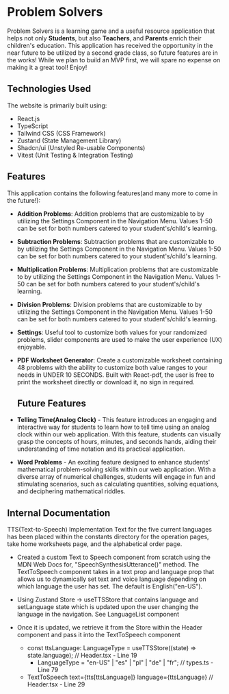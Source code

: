 # Problem Solvers

Problem Solvers is a learning game and a useful resource application that helps not only **Students**, but also **Teachers**, and **Parents** enrich their children's education. This application has received the opportunity in the near future to be utilized by a second grade class, so future features are in the works! While we plan to build an MVP first, we will spare no expense on making it a great tool! Enjoy!

## Technologies Used

The website is primarily built using:

- React.js
- TypeScript
- Tailwind CSS (CSS Framework)
- Zustand (State Management Library)
- Shadcn/ui (Unstyled Re-usable Components)
- Vitest (Unit Testing & Integration Testing)

## Features

This application contains the following features(and many more to come in the future!):

- **Addition Problems**: Addition problems that are customizable to by utilizing the Settings Component in the Navigation Menu. Values 1-50 can be set for both numbers catered to your student's/child's learning.
- **Subtraction Problems**: Subtraction problems that are customizable to by utilizing the Settings Component in the Navigation Menu. Values 1-50 can be set for both numbers catered to your student's/child's learning.
- **Multiplication Problems**: Multiplication problems that are customizable to by utilizing the Settings Component in the Navigation Menu. Values 1-50 can be set for both numbers catered to your student's/child's learning.
- **Division Problems**: Division problems that are customizable to by utilizing the Settings Component in the Navigation Menu. Values 1-50 can be set for both numbers catered to your student's/child's learning.
- **Settings**: Useful tool to customize both values for your randomized problems, slider components are used to make the user experience (UX) enjoyable.
- **PDF Worksheet Generator**: Create a customizable worksheet containing 48 problems with the ability to customize both value ranges to your needs in UNDER 10 SECONDS. Built with React-pdf, the user is free to print the worksheet directly or download it, no sign in required.

  ## Future Features

- **Telling Time(Analog Clock)** - This feature introduces an engaging and interactive way for students to learn how to tell time using an analog clock within our web application. With this feature, students can visually grasp the concepts of hours, minutes, and seconds hands, aiding their understanding of time notation and its practical application.
- **Word Problems** - An exciting feature designed to enhance students' mathematical problem-solving skills within our web application. With a diverse array of numerical challenges, students will engage in fun and stimulating scenarios, such as calculating quantities, solving equations, and deciphering mathematical riddles.

## Internal Documentation
TTS(Text-to-Speech) Implementation
Text for the five current languages has been placed within the constants directory for the operation pages, take home worksheets page, and the alphabetical order page.
- Created a custom Text to Speech component from scratch using the MDN Web Docs for, "SpeechSynthesisUtterance()" method. The TextToSpeech component takes in a text prop and language prop that allows us to dynamically set text and voice language depending on which language the user has set. The default is English("en-US").

- Using Zustand Store -> useTTSStore that contains language and setLanguage state which is updated upon the user changing the language in the navigation. See LanguageList component
- Once it is updated, we retrieve it from the Store within the Header component and pass it into the TextToSpeech component
  - const ttsLanguage: LanguageType = useTTSStore((state) => state.language); // Header.tsx - Line 19
    - LanguageType = "en-US" | "es" | "pl" | "de" | "fr"; // types.ts - Line 79
  - TextToSpeech text={tts[ttsLanguage]} language={ttsLanguage} // Header.tsx - Line 29
